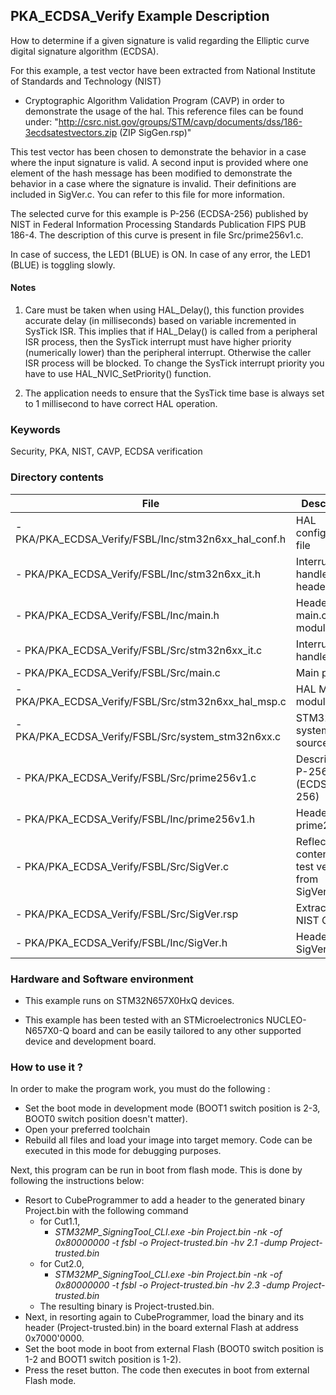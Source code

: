## <b>PKA_ECDSA_Verify Example Description</b>

How to determine if a given signature is valid regarding the Elliptic curve digital signature algorithm
(ECDSA).

For this example, a test vector have been extracted from National Institute of Standards and Technology (NIST)
 - Cryptographic Algorithm Validation Program (CAVP) in order to demonstrate the usage of the hal.
This reference files can be found under:
"http://csrc.nist.gov/groups/STM/cavp/documents/dss/186-3ecdsatestvectors.zip (ZIP SigGen.rsp)"

This test vector has been chosen to demonstrate the behavior in a case where the input signature
is valid. A second input is provided where one element of the hash message has been modified to 
demonstrate the behavior in a case where the signature is invalid. Their definitions are included 
in SigVer.c. You can refer to this file for more information.

The selected curve for this example is P-256 (ECDSA-256) published by NIST in 
Federal Information Processing Standards Publication FIPS PUB 186-4. The description
of this curve is present in file Src/prime256v1.c.

In case of success, the LED1 (BLUE) is ON.
In case of any error, the LED1 (BLUE) is toggling slowly.

#### <b>Notes</b>
1. Care must be taken when using HAL_Delay(), this function provides accurate delay (in milliseconds)
   based on variable incremented in SysTick ISR. This implies that if HAL_Delay() is called from
   a peripheral ISR process, then the SysTick interrupt must have higher priority (numerically lower)
   than the peripheral interrupt. Otherwise the caller ISR process will be blocked.
   To change the SysTick interrupt priority you have to use HAL_NVIC_SetPriority() function.
      
2. The application needs to ensure that the SysTick time base is always set to 1 millisecond
   to have correct HAL operation.

### <b>Keywords</b>
Security, PKA, NIST, CAVP, ECDSA verification

### <b>Directory contents</b>
  
File | Description
 --- | ---  
  - PKA/PKA_ECDSA_Verify/FSBL/Inc/stm32n6xx_hal_conf.h   | HAL configuration file
  - PKA/PKA_ECDSA_Verify/FSBL/Inc/stm32n6xx_it.h         | Interrupt handlers header file
  - PKA/PKA_ECDSA_Verify/FSBL/Inc/main.h                 | Header for main.c module
  - PKA/PKA_ECDSA_Verify/FSBL/Src/stm32n6xx_it.c         | Interrupt handlers
  - PKA/PKA_ECDSA_Verify/FSBL/Src/main.c                 | Main program
  - PKA/PKA_ECDSA_Verify/FSBL/Src/stm32n6xx_hal_msp.c    | HAL MSP module 
  - PKA/PKA_ECDSA_Verify/FSBL/Src/system_stm32n6xx.c     | STM32N6xx system source file
  - PKA/PKA_ECDSA_Verify/FSBL/Src/prime256v1.c           | Description of P-256 (ECDSA-256)
  - PKA/PKA_ECDSA_Verify/FSBL/Inc/prime256v1.h           | Header for prime256v1.c
  - PKA/PKA_ECDSA_Verify/FSBL/Src/SigVer.c               | Reflect the content of the test vector from SigVer.rsp
  - PKA/PKA_ECDSA_Verify/FSBL/Src/SigVer.rsp             | Extract from NIST CAVP
  - PKA/PKA_ECDSA_Verify/FSBL/Inc/SigVer.h               | Header of SigVer.c

### <b>Hardware and Software environment</b> 

  - This example runs on STM32N657X0HxQ devices.
  
  - This example has been tested with an STMicroelectronics NUCLEO-N657X0-Q
    board and can be easily tailored to any other supported device 
    and development board.

### <b>How to use it ?</b> 

In order to make the program work, you must do the following :
 - Set the boot mode in development mode (BOOT1 switch position is 2-3, BOOT0 switch position doesn't matter).
 - Open your preferred toolchain
 - Rebuild all files and load your image into target memory. Code can be executed in this mode for debugging purposes.

 Next, this program can be run in boot from flash mode. This is done by following the instructions below:
 
 - Resort to CubeProgrammer to add a header to the generated binary Project.bin with the following command
   - for Cut1.1,
     - *STM32MP_SigningTool_CLI.exe -bin Project.bin -nk -of 0x80000000 -t fsbl -o Project-trusted.bin -hv 2.1 -dump Project-trusted.bin*
   - for Cut2.0, 
      - *STM32MP_SigningTool_CLI.exe -bin Project.bin -nk -of 0x80000000 -t fsbl -o Project-trusted.bin -hv 2.3 -dump Project-trusted.bin*
   - The resulting binary is Project-trusted.bin.
 - Next, in resorting again to CubeProgrammer, load the binary and its header (Project-trusted.bin) in the board external Flash at address 0x7000'0000.
 - Set the boot mode in boot from external Flash (BOOT0 switch position is 1-2 and BOOT1 switch position is 1-2).
 - Press the reset button. The code then executes in boot from external Flash mode.
 
